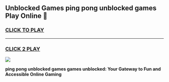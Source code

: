 
## Unblocked Games ping pong unblocked games Play Online 👋
<h3>
<a href="https://news.freeplayer.one?title=ping_pong_unblocked_games&ref=17F">CLICK TO PLAY</a></h3>
<hr>

<h3>
<a href="https://news.freeplayer.one?title=ping_pong_unblocked_games&ref=17F">CLICK 2 PLAY</a>
  
</h3>

<a href="https://news.freeplayer.one?title=ping_pong_unblocked_games&ref=17F/"><img src="https://clearcache.store/games.png"></a>


**ping pong unblocked games games unblocked: Your Gateway to Fun and Accessible Online Gaming**
